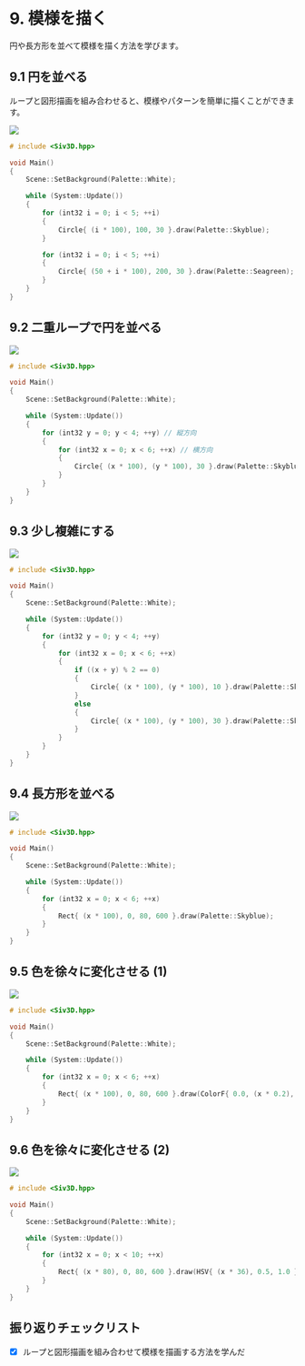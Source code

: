 # 9. 模様を描く
円や長方形を並べて模様を描く方法を学びます。

## 9.1 円を並べる
ループと図形描画を組み合わせると、模様やパターンを簡単に描くことができます。

![](https://raw.githubusercontent.com/Siv3D/siv3d.site.resource/main/v7/tutorial/pattern/1.png)

```cpp
# include <Siv3D.hpp>

void Main()
{
	Scene::SetBackground(Palette::White);

	while (System::Update())
	{
		for (int32 i = 0; i < 5; ++i)
		{
			Circle{ (i * 100), 100, 30 }.draw(Palette::Skyblue);
		}

		for (int32 i = 0; i < 5; ++i)
		{
			Circle{ (50 + i * 100), 200, 30 }.draw(Palette::Seagreen);
		}
	}
}
```


## 9.2 二重ループで円を並べる

![](https://raw.githubusercontent.com/Siv3D/siv3d.site.resource/main/v7/tutorial/pattern/2.png)

```cpp
# include <Siv3D.hpp>

void Main()
{
	Scene::SetBackground(Palette::White);

	while (System::Update())
	{
		for (int32 y = 0; y < 4; ++y) // 縦方向
		{
			for (int32 x = 0; x < 6; ++x) // 横方向
			{
				Circle{ (x * 100), (y * 100), 30 }.draw(Palette::Skyblue);
			}
		}
	}
}
```


## 9.3 少し複雑にする

![](https://raw.githubusercontent.com/Siv3D/siv3d.site.resource/main/v7/tutorial/pattern/3.png)

```cpp
# include <Siv3D.hpp>

void Main()
{
	Scene::SetBackground(Palette::White);

	while (System::Update())
	{
		for (int32 y = 0; y < 4; ++y)
		{
			for (int32 x = 0; x < 6; ++x)
			{
				if ((x + y) % 2 == 0)
				{
					Circle{ (x * 100), (y * 100), 10 }.draw(Palette::Skyblue);
				}
				else
				{
					Circle{ (x * 100), (y * 100), 30 }.draw(Palette::Skyblue);
				}
			}
		}
	}
}
```


## 9.4 長方形を並べる

![](https://raw.githubusercontent.com/Siv3D/siv3d.site.resource/main/v7/tutorial/pattern/4.png)

```cpp
# include <Siv3D.hpp>

void Main()
{
	Scene::SetBackground(Palette::White);

	while (System::Update())
	{
		for (int32 x = 0; x < 6; ++x)
		{
			Rect{ (x * 100), 0, 80, 600 }.draw(Palette::Skyblue);
		}
	}
}
```


## 9.5 色を徐々に変化させる (1)

![](https://raw.githubusercontent.com/Siv3D/siv3d.site.resource/main/v7/tutorial/pattern/5.png)

```cpp
# include <Siv3D.hpp>

void Main()
{
	Scene::SetBackground(Palette::White);

	while (System::Update())
	{
		for (int32 x = 0; x < 6; ++x)
		{
			Rect{ (x * 100), 0, 80, 600 }.draw(ColorF{ 0.0, (x * 0.2), 1.0 });
		}
	}
}
```


## 9.6 色を徐々に変化させる (2)

![](https://raw.githubusercontent.com/Siv3D/siv3d.site.resource/main/v7/tutorial/pattern/6.png)

```cpp
# include <Siv3D.hpp>

void Main()
{
	Scene::SetBackground(Palette::White);

	while (System::Update())
	{
		for (int32 x = 0; x < 10; ++x)
		{
			Rect{ (x * 80), 0, 80, 600 }.draw(HSV{ (x * 36), 0.5, 1.0 });
		}
	}
}
```


## 振り返りチェックリスト
- [x] ループと図形描画を組み合わせて模様を描画する方法を学んだ

